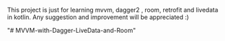 This project is just for learning mvvm, dagger2 , room, retrofit and livedata in kotlin.
Any suggestion and improvement will be appreciated :)

"# MVVM-with-Dagger-LiveData-and-Room" 
